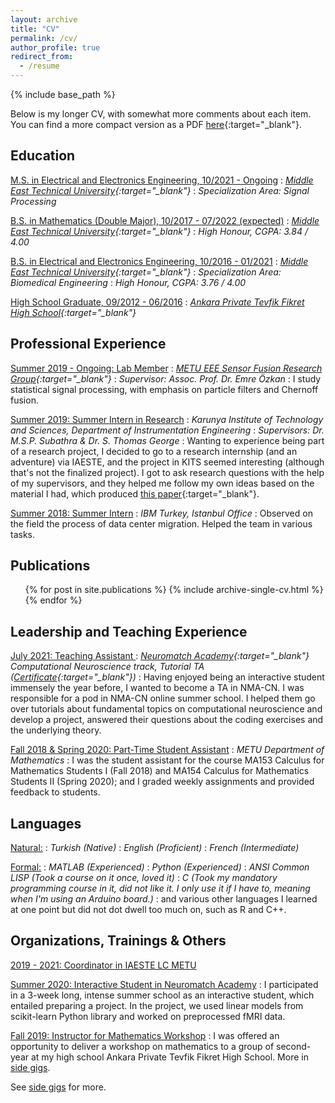 ```yaml
---
layout: archive
title: "CV"
permalink: /cv/
author_profile: true
redirect_from:
  - /resume
---
```


{% include base_path %}

 Below is my longer CV, with somewhat more comments about each item. You can find a more compact version as a PDF [here](/files/OgulCanYurdakul_shortCV.pdf){:target="_blank"}.

## Education
<ins>M.S. in Electrical and Electronics Engineering, 10/2021 - Ongoing</ins>
:   *[Middle East Technical University](https://eee.metu.edu.tr){:target="_blank"}*
:   *Specialization Area: Signal Processing*

<ins>B.S. in Mathematics (Double Major), 10/2017 - 07/2022 (expected)</ins>
:   *[Middle East Technical University](https://eee.metu.edu.tr){:target="_blank"}*
:   *High Honour, CGPA: 3.84 / 4.00*

<ins>B.S. in Electrical and Electronics Engineering, 10/2016 - 01/2021</ins>
:   *[Middle East Technical University](https://math.metu.edu.tr){:target="_blank"}*
:   *Specialization Area: Biomedical Engineering*
:   *High Honour, CGPA: 3.76 / 4.00*

<ins>High School Graduate, 09/2012 - 06/2016</ins>
:   *[Ankara Private Tevfik Fikret High School](https://ankara.tfo.k12.tr/){:target="_blank"}*

## Professional Experience

<ins>Summer 2019 - Ongoing: Lab Member</ins>
:   *[METU EEE Sensor Fusion Research Group](http://sensorfusion.eee.metu.edu.tr){:target="_blank"}*
:   *Supervisor: Assoc. Prof. Dr. Emre Özkan*
:   I study statistical signal processing, with emphasis on particle filters and Chernoff fusion.
<!-- I am currently working on the problem of multiplying distributions approximated by a particle filter. -->

<ins>Summer 2019: Summer Intern in Research</ins>
:   *Karunya Institute of Technology and Sciences, Department of Instrumentation Engineering*
:   *Supervisors: Dr. M.S.P. Subathra & Dr. S. Thomas George*
:   Wanting to experience being part of a research project, I decided to go to a research internship (and an adventure) via IAESTE, and the project in KITS seemed interesting (although that's not the finalized project). I got to ask research questions with the help of my supervisors, and they helped me follow my own ideas based on the material I had, which produced [this paper](/publications/nr-lbp){:target="_blank"}.

<ins>Summer 2018: Summer Intern</ins>
:   *IBM Turkey, Istanbul Office*
:   Observed on the field the process of data center migration. Helped the team in various tasks.

## Publications
  <ul>{% for post in site.publications %}
    {% include archive-single-cv.html %}
  {% endfor %}</ul>

## Leadership and Teaching Experience

<ins>July 2021: Teaching Assistant </ins>
:   *[Neuromatch Academy](https://academy.neuromatch.io){:target="_blank"} Computational Neuroscience track, Tutorial TA ([Certificate](/files/NMA_TA_Certificate.pdf){:target="_blank"})*
:   Having enjoyed being an interactive student immensely the year before, I wanted to become a TA in NMA-CN. I was responsible for a pod in NMA-CN online summer school. I helped them go over tutorials about fundamental topics on computational neuroscience and develop a project, answered their questions about the coding exercises and the underlying theory.

<ins>Fall 2018 & Spring 2020: Part-Time Student Assistant</ins>
:   *METU Department of Mathematics*
:   I was the student assistant for the course MA153 Calculus for Mathematics Students I (Fall 2018) and MA154 Calculus for Mathematics Students II (Spring 2020); and I graded weekly assignments and provided feedback to students.

## Languages

<ins>Natural:</ins>
:   *Turkish (Native)*
:   *English (Proficient)*
:   *French (Intermediate)*

<ins>Formal:</ins>
:   *MATLAB (Experienced)*
:   *Python (Experienced)*
:   *ANSI Common LISP (Took a course on it once, loved it)*
:   *C (Took my mandatory programming course in it, did not like it. I only use it if I have to, meaning when I'm using an Arduino board.)*
:   and various other languages I learned at one point but did not dot dwell too much on, such as R and C++.


## Organizations, Trainings & Others

<ins>2019 - 2021: Coordinator in IAESTE LC METU</ins>

<ins>Summer 2020: Interactive Student in Neuromatch Academy</ins>
:   I participated in a 3-week long, intense summer school as an interactive student, which entailed preparing a project. In the project, we used linear models from scikit-learn Python library and worked on preprocessed fMRI data.

<ins>Fall 2019: Instructor for Mathematics Workshop</ins>
:   I was offered an opportunity to deliver a workshop on mathematics to a group of second-year at my high school Ankara Private Tevfik Fikret High School. More in [side gigs](/side-gigs).
<!-- : I -->

See [side gigs](/side-gigs) for more.
  
<!-- ## Skills
* Skill 1
* Skill 2
  * Sub-skill 2.1
  * Sub-skill 2.2
  * Sub-skill 2.3
* Skill 3 -->
  
<!-- Talks
======
  <ul>{% for post in site.talks %}
    {% include archive-single-talk-cv.html %}
  {% endfor %}</ul> -->
  
<!-- Teaching
======
  <ul>{% for post in site.teaching %}
    {% include archive-single-cv.html %}
  {% endfor %}</ul>
  
Service and leadership
======
* Currently signed in to 43 different slack teams -->

